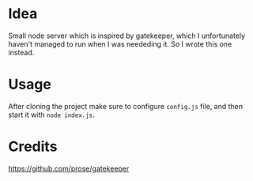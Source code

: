# Idea

Small node server which is inspired by gatekeeper, which I unfortunately haven't managed to run when I was neededing it. So I wrote this one instead.

# Usage

After cloning the project make sure to configure `config.js` file, and then start it with ```node index.js```.

# Credits

https://github.com/prose/gatekeeper
